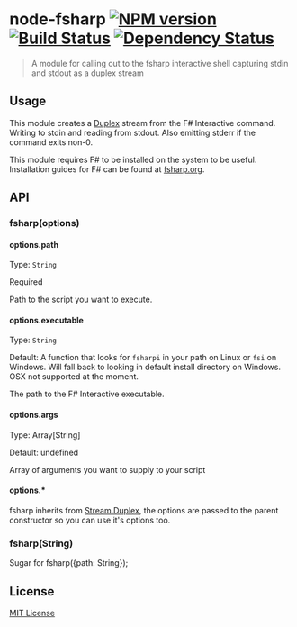 # node-fsharp [![NPM version][npm-image]][npm-url] [![Build Status][travis-image]][travis-url] [![Dependency Status][depstat-image]][depstat-url]

> A module for calling out to the fsharp interactive shell capturing stdin and stdout as a duplex stream

## Usage
This module creates a [Duplex](http://nodejs.org/api/stream.html#stream_class_stream_duplex) stream from the F# Interactive command. Writing to stdin and reading from stdout. Also emitting stderr if the command exits non-0.

This module requires F# to be installed on the system to be useful. Installation guides for F# can be found at [fsharp.org](http://fsharp.org/).

## API

### fsharp(options)

#### options.path
Type: `String`

Required

Path to the script you want to execute.

#### options.executable
Type: `String`

Default: A function that looks for `fsharpi` in your path on Linux or `fsi` on Windows. Will fall back to looking in default install directory on Windows. OSX not supported at the moment.

The path to the F# Interactive executable.

#### options.args
Type: Array[String]

Default: undefined

Array of arguments you want to supply to your script

#### options.*

fsharp inherits from [Stream.Duplex](http://nodejs.org/api/stream.html#stream_class_stream_duplex_1), the options are passed to the parent constructor so you can use it's options too.

### fsharp(String)
Sugar for fsharp({path: String});

## License

[MIT License](http://en.wikipedia.org/wiki/MIT_License)

[npm-url]: https://npmjs.org/package/fsharp
[npm-image]: https://badge.fury.io/js/fsharp.png

[travis-url]: http://travis-ci.org/mollerse/node-fsharp
[travis-image]: https://secure.travis-ci.org/mollerse/node-fsharp.png?branch=master

[depstat-url]: https://david-dm.org/mollerse/node-fsharp
[depstat-image]: https://david-dm.org/mollerse/node-fsharp.png
